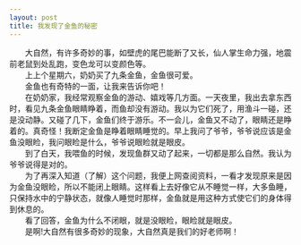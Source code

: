 ```yaml
---
layout: post
title: 我发现了金鱼的秘密
---
```


  
　　大自然，有许多奇妙的事，如壁虎的尾巴能断了又长，仙人掌生命力强，地震前老鼠到处乱跑，变色龙可以变颜色等。  
　　上上个星期六，奶奶买了九条金鱼，金鱼很可爱。  
　　金鱼也有奇特的一面，让我来告诉你吧！  
　　在奶奶家，我经常观察金鱼的游动、嬉戏等几方面。一天夜里，我出去拿东西时，看见九条金鱼眼睛睁着，而鱼却没有游动。我以为它们死了，用渔斗一碰，还是没动静。又碰了几下，金鱼们终于游乐。不一会儿，金鱼又不动了，眼睛还是睁着的。真奇怪！我断定金鱼是睁着眼睛睡觉的。早上我问了爷爷，爷爷说应该是金鱼没眼睑，我问眼睑是什么，爷爷说眼睑就是眼皮。  
　　到了白天，我喂鱼的时候，发现鱼群又动了起来，一切都是那么自然。我认为爷爷说得是对的。  
　　为了再深入知道（了解）这个问题，我便上网查阅资料，一看才发现原来是因为金鱼没眼睑，所以不能闭上眼睛。这样看上去好像它从不睡觉一样，大多鱼睡，只保持水中的宁静状态，就像人睡觉时那样，金鱼就是用这种方式使它们的身体得到休息的。  
　　看了回答，金鱼为什么不闭眼，就是没眼睑，眼睑就是眼皮。  
　　是啊!大自然有很多奇妙的现象，大自然真是我们的好老师啊！  
